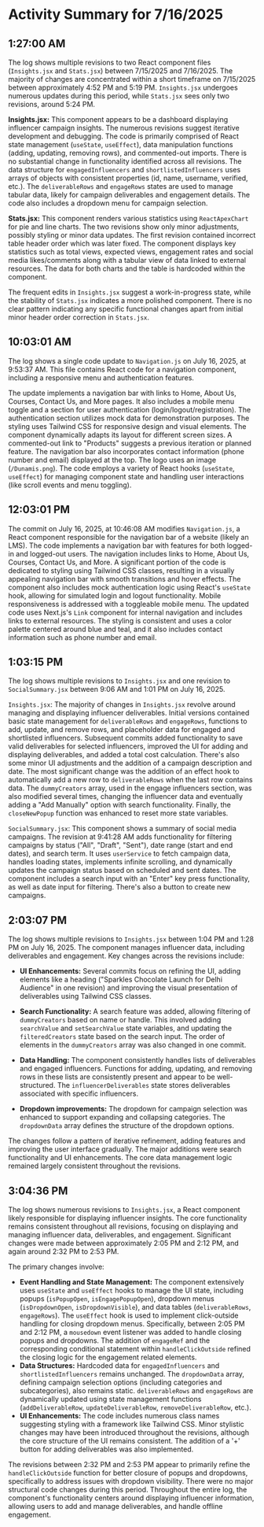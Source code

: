 # Activity Summary for 7/16/2025

## 1:27:00 AM
The log shows multiple revisions to two React component files (`Insights.jsx` and `Stats.jsx`) between 7/15/2025 and 7/16/2025.  The majority of changes are concentrated within a short timeframe on 7/15/2025 between approximately 4:52 PM and 5:19 PM.  `Insights.jsx` undergoes numerous updates during this period, while `Stats.jsx` sees only two revisions, around 5:24 PM.

**Insights.jsx:** This component appears to be a dashboard displaying influencer campaign insights.  The numerous revisions suggest iterative development and debugging. The code is primarily comprised of React state management (`useState`, `useEffect`), data manipulation functions (adding, updating, removing rows), and commented-out imports.  There is no substantial change in functionality identified across all revisions. The data structure for `engagedInfluencers` and `shortlistedInfluencers`  uses arrays of objects with consistent properties (id, name, username, verified, etc.).  The `deliverableRows` and `engageRows` states are used to manage tabular data, likely for campaign deliverables and engagement details.  The code also includes a dropdown menu for campaign selection.

**Stats.jsx:** This component renders various statistics using `ReactApexChart` for pie and line charts. The two revisions show only minor adjustments, possibly styling or minor data updates. The first revision contained incorrect table header order which was later fixed. The component displays key statistics such as total views, expected views, engagement rates and social media likes/comments along with a tabular view of data linked to external resources.  The data for both charts and the table is hardcoded within the component.

The frequent edits in `Insights.jsx` suggest a work-in-progress state, while the stability of `Stats.jsx` indicates a more polished component.  There is no clear pattern indicating any specific functional changes apart from initial minor header order correction in `Stats.jsx`.


## 10:03:01 AM
The log shows a single code update to `Navigation.js` on July 16, 2025, at 9:53:37 AM.  This file contains React code for a navigation component, including a responsive menu and authentication features.

The update implements a navigation bar with links to Home, About Us, Courses, Contact Us, and More pages.  It also includes a mobile menu toggle and a section for user authentication (login/logout/registration).  The authentication section utilizes mock data for demonstration purposes.  The styling uses Tailwind CSS for responsive design and visual elements.  The component dynamically adapts its layout for different screen sizes. A commented-out link to "Products" suggests a previous iteration or planned feature.  The navigation bar also incorporates contact information (phone number and email) displayed at the top.  The logo uses an image (`/Dunamis.png`).  The code employs a variety of React hooks (`useState`, `useEffect`) for managing component state and handling user interactions (like scroll events and menu toggling).


## 12:03:01 PM
The commit on July 16, 2025, at 10:46:08 AM modifies `Navigation.js`, a React component responsible for the navigation bar of a website (likely an LMS).  The code implements a navigation bar with features for both logged-in and logged-out users.  The navigation includes links to Home, About Us, Courses, Contact Us, and More.  A significant portion of the code is dedicated to styling using Tailwind CSS classes, resulting in a visually appealing navigation bar with smooth transitions and hover effects.  The component also includes mock authentication logic using React's `useState` hook, allowing for simulated login and logout functionality.  Mobile responsiveness is addressed with a toggleable mobile menu.  The updated code uses Next.js's `Link` component for internal navigation and includes links to external resources.  The styling is consistent and uses a color palette centered around blue and teal, and it also includes contact information such as phone number and email.


## 1:03:15 PM
The log shows multiple revisions to `Insights.jsx` and one revision to `SocialSummary.jsx`  between 9:06 AM and 1:01 PM on July 16, 2025.

`Insights.jsx`:  The majority of changes in `Insights.jsx` revolve around managing and displaying influencer deliverables.  Initial versions contained basic state management for  `deliverableRows` and `engageRows`,  functions to add, update, and remove rows,  and placeholder data for engaged and shortlisted influencers.  Subsequent commits added functionality to save valid deliverables for selected influencers, improved the UI for adding and displaying deliverables, and added a total cost calculation.  There's also some minor UI adjustments and the addition of a campaign description and date. The most significant change was the addition of an effect hook to automatically add a new row to `deliverableRows` when the last row contains data.  The `dummyCreators` array, used in the engage influencers section, was also modified several times, changing the influencer data and eventually adding a "Add Manually" option with search functionality.  Finally, the `closeNewPopup` function was enhanced to reset more state variables.


`SocialSummary.jsx`: This component shows a summary of social media campaigns. The revision at 9:41:28 AM adds functionality for filtering campaigns by status ("All", "Draft", "Sent"), date range (start and end dates), and search term. It uses `userService` to fetch campaign data, handles loading states, implements infinite scrolling, and dynamically updates the campaign status based on scheduled and sent dates.  The component includes a search input with an "Enter" key press functionality, as well as date input for filtering. There's also a button to create new campaigns.


## 2:03:07 PM
The log shows multiple revisions to `Insights.jsx` between 1:04 PM and 1:28 PM on July 16, 2025.  The component manages influencer data, including deliverables and engagement.  Key changes across the revisions include:

* **UI Enhancements:**  Several commits focus on refining the UI, adding elements like a heading ("Sparkles Chocolate Launch for Delhi Audience" in one revision) and improving the visual presentation of deliverables using Tailwind CSS classes.

* **Search Functionality:**  A search feature was added, allowing filtering of `dummyCreators` based on name or handle.  This involved adding `searchValue` and `setSearchValue` state variables, and updating the `filteredCreators` state based on the search input.  The order of elements in the `dummyCreators` array was also changed in one commit.

* **Data Handling:** The component consistently handles lists of deliverables and engaged influencers.  Functions for adding, updating, and removing rows in these lists are consistently present and appear to be well-structured.  The `influencerDeliverables` state stores deliverables associated with specific influencers.

* **Dropdown improvements:** The dropdown for campaign selection was enhanced to support expanding and collapsing categories. The `dropdownData` array defines the structure of the dropdown options.

The changes follow a pattern of iterative refinement, adding features and improving the user interface gradually.  The major additions were search functionality and UI enhancements.  The core data management logic remained largely consistent throughout the revisions.


## 3:04:36 PM
The log shows numerous revisions to `Insights.jsx`, a React component likely responsible for displaying influencer insights.  The core functionality remains consistent throughout all revisions, focusing on displaying and managing influencer data, deliverables, and engagement.  Significant changes were made between approximately 2:05 PM and 2:12 PM, and again around 2:32 PM to 2:53 PM.


The primary changes involve:

* **Event Handling and State Management:**  The component extensively uses `useState` and `useEffect` hooks to manage the UI state, including popups (`isPopupOpen`, `isEngagePopupOpen`), dropdown menus (`isDropdownOpen`, `isDropdownVisible`), and data tables (`deliverableRows`, `engageRows`).  The `useEffect` hook is used to implement click-outside handling for closing dropdown menus.  Specifically, between 2:05 PM and 2:12 PM, a `mousedown` event listener was added to handle closing popups and dropdowns.  The addition of `engageRef` and the corresponding conditional statement within `handleClickOutside` refined the closing logic for the engagement related elements.
* **Data Structures:** Hardcoded data for `engagedInfluencers` and `shortlistedInfluencers` remains unchanged.  The `dropdownData` array, defining campaign selection options (including categories and subcategories), also remains static.  `deliverableRows` and `engageRows` are dynamically updated using state management functions (`addDeliverableRow`, `updateDeliverableRow`, `removeDeliverableRow`, etc.).
* **UI Enhancements:** The code includes numerous class names suggesting styling with a framework like Tailwind CSS.  Minor stylistic changes may have been introduced throughout the revisions, although the core structure of the UI remains consistent. The addition of a '+' button for adding deliverables was also implemented.

The revisions between 2:32 PM and 2:53 PM appear to primarily refine the `handleClickOutside` function for better closure of popups and dropdowns, specifically to address issues with dropdown visibility.  There were no major structural code changes during this period.  Throughout the entire log, the component's functionality centers around displaying influencer information, allowing users to add and manage deliverables, and handle offline engagement.
